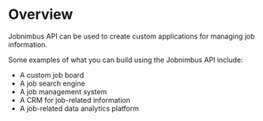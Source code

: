 # Overview

Jobnimbus API can be used to create custom applications for managing job
information.

Some examples of what you can build using the Jobnimbus API include:

- A custom job board
- A job search engine
- A job management system
- A CRM for job-related information
- A job-related data analytics platform
